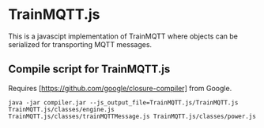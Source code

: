# TrainMQTT.js

This is a javascipt implementation of TrainMQTT where objects can be serialized for transporting MQTT messages.


## Compile script for TrainMQTT.js

Requires [https://github.com/google/closure-compiler] from Google.

    java -jar compiler.jar --js_output_file=TrainMQTT.js/TrainMQTT.js TrainMQTT.js/classes/engine.js TrainMQTT.js/classes/trainMQTTMessage.js TrainMQTT.js/classes/power.js
